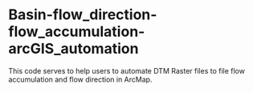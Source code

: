 # Basin-flow_direction-flow_accumulation-arcGIS_automation
This code serves to help users to automate DTM Raster files to file flow accumulation and flow direction in ArcMap.
